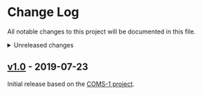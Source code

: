 # Change Log
All notable changes to this project will be documented in this file.

<details>
<summary>Unreleased changes</summary>

### Added
  - GK-2A virtual channel names
  - LRIT image file processor ([tools\lrit-img.py](https://github.com/sam210723/xrit-rx/tree/master/tools/lrit-img.py))

### Changed
  - CP_PDU sequence enum

### Fixed
  - 
</details>

## [v1.0](https://github.com/sam210723/xrit-rx/releases/tag/v1.0) - 2019-07-23
Initial release based on the [COMS-1 project](https://github.com/sam210723/COMS-1).
